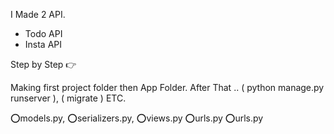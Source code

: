 I Made 2 API.
 
- Todo API  
- Insta API 

Step by Step 👉

Making first project folder then App Folder.   After That .. ( python manage.py runserver ), ( migrate ) ETC. 

⭕models.py,
⭕serializers.py, 
⭕views.py
⭕urls.py
⭕urls.py
